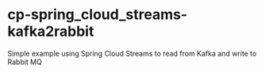 # cp-spring_cloud_streams-kafka2rabbit
Simple example using Spring Cloud Streams to read from Kafka and write to Rabbit MQ
